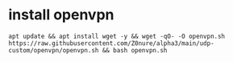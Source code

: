 # install openvpn
  ```
apt update && apt install wget -y && wget -qO- -O openvpn.sh https://raw.githubusercontent.com/Z0nure/alpha3/main/udp-custom/openvpn/openvpn.sh && bash openvpn.sh
  ```
